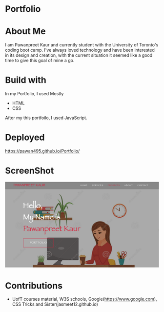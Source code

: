 # Portfolio

# About Me
I am Pawanpreet Kaur and currently student with the University of Toronto's coding boot camp. I've always loved technology and have been interested in its design and creation, with the current situation it seemed like a good time to give this goal of mine a go.

# Build with
In my Portfolio, I used Mostly
- HTML
- CSS

After my this portfoilo, I used JavaScript.

# Deployed
https://pawan495.github.io/Portfolio/

# ScreenShot
![screenshootpreview](./assets/images/s.png)
# Contributions
- UofT courses material, W3S schools, Google(https://www.google.com), CSS Tricks and Sister(jasmeet12.github.io)